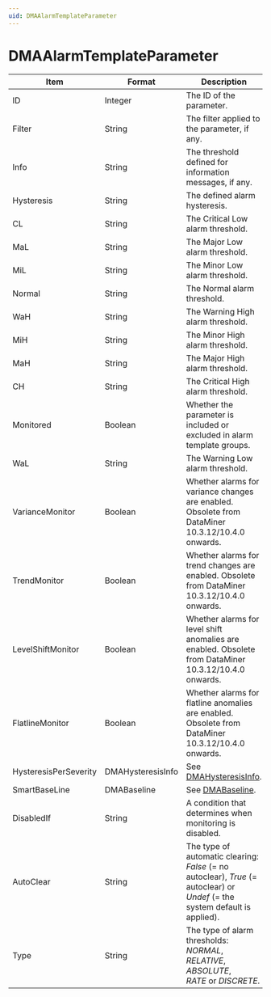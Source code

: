 ```yaml
---
uid: DMAAlarmTemplateParameter
---
```


# DMAAlarmTemplateParameter

| Item                  | Format            | Description                                                                                                                                                                                                                                      |
|-----------------------|-------------------|--------------------------------------------------------------------------------------------------------------------------------------------------------------------------------------------------------------------------------------------------|
| ID                    | Integer           | The ID of the parameter.                                                                                                                                                                                                                         |
| Filter                | String            | The filter applied to the parameter, if any.                                                                                                                                                                                                     |
| Info                  | String            | The threshold defined for information messages, if any.                                                                                                                                                                                          |
| Hysteresis            | String            | The defined alarm hysteresis.                                                                                                                                                                                                                    |
| CL                    | String            | The Critical Low alarm threshold.                                                                                                                                                                                                                |
| MaL                   | String            | The Major Low alarm threshold.                                                                                                                                                                                                                   |
| MiL                   | String            | The Minor Low alarm threshold.                                                                                                                                                                                                                   |
| Normal                | String            | The Normal alarm threshold.                                                                                                                                                                                                                      |
| WaH                   | String            | The Warning High alarm threshold.                                                                                                                                                                                                                |
| MiH                   | String            | The Minor High alarm threshold.                                                                                                                                                                                                                  |
| MaH                   | String            | The Major High alarm threshold.                                                                                                                                                                                                                  |
| CH                    | String            | The Critical High alarm threshold.                                                                                                                                                                                                               |
| Monitored             | Boolean           | Whether the parameter is included or excluded in alarm template groups.                                                                                                                                                                          |
| WaL                   | String            | The Warning Low alarm threshold.                                                                                                                                                                                                                 |
| VarianceMonitor       | Boolean           | Whether alarms for variance changes are enabled. Obsolete from DataMiner 10.3.12/10.4.0 onwards<!--RN 37434-->.                                                                                                                                                                                                 |
| TrendMonitor          | Boolean           | Whether alarms for trend changes are enabled. Obsolete from DataMiner 10.3.12/10.4.0 onwards<!--RN 37434-->.                                                                                                                                                                                                    |
| LevelShiftMonitor     | Boolean           | Whether alarms for level shift anomalies are enabled. Obsolete from DataMiner 10.3.12/10.4.0 onwards<!--RN 37434-->.                                                                                                                                                                                           |
| FlatlineMonitor     | Boolean           | Whether alarms for flatline anomalies are enabled. Obsolete from DataMiner 10.3.12/10.4.0 onwards<!--RN 37434-->.                                                                                                                                                                                           |
| HysteresisPerSeverity | DMAHysteresisInfo | See [DMAHysteresisInfo](xref:DMAHysteresisInfo).                                                                                                                                                                                                   |
| SmartBaseLine         | DMABaseline       | See [DMABaseline](xref:DMABaseline).                                                                                                                                                                                                               |
| DisabledIf            | String            | A condition that determines when monitoring is disabled.                                                                                                                                                                                         |
| AutoClear             | String            | The type of automatic clearing: *False* (= no autoclear), *True* (= autoclear) or *Undef* (= the system default is applied).                        |
| Type                  | String            | The type of alarm thresholds: *NORMAL*, *RELATIVE*, *ABSOLUTE*, *RATE* or *DISCRETE*. |
